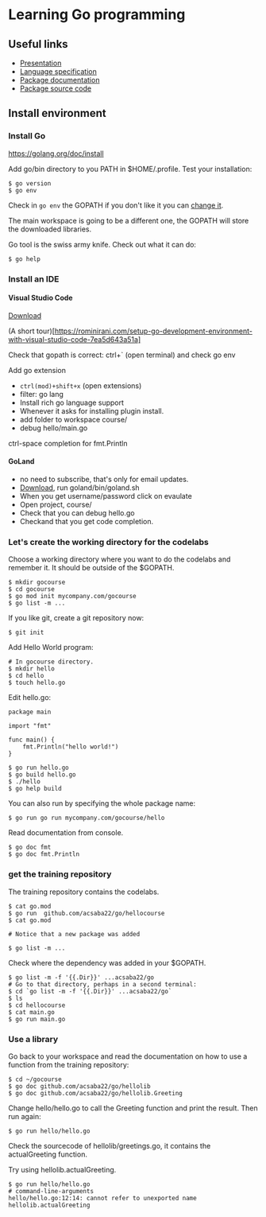# Learning Go programming

## Useful links

* [Presentation](https://docs.google.com/presentation/d/1HmMR0fcAK4GcU9IRZZsIIE0gUBAO3mqQebCst0Z-sgA/edit?usp=sharing)
* [Language specification](https://golang.org/ref/spec)
* [Package documentation](https://golang.org/pkg/)
* [Package source code](https://github.com/golang/go/tree/master/src)

## Install environment

### Install Go

https://golang.org/doc/install

Add go/bin directory to you PATH in $HOME/.profile. Test your installation:

```
$ go version
$ go env
```

Check in `go env` the GOPATH if you don't like it you can
[change it](https://github.com/golang/go/wiki/SettingGOPATH).

The main workspace is going to be a different one, the GOPATH will store the downloaded libraries.

Go tool is the swiss army knife. Check out what it can do:
```
$ go help
```

### Install an IDE

#### Visual Studio Code

[Download](https://code.visualstudio.com/)

(A short tour)[https://rominirani.com/setup-go-development-environment-with-visual-studio-code-7ea5d643a51a]

Check that gopath is correct: ctrl+` (open terminal) and check go env


Add go extension
* `ctrl(mod)+shift+x` (open extensions)
* filter: go lang
* Install rich go language support
* Whenever it asks for installing plugin install.
* add folder to workspace course/
* debug hello/main.go

ctrl-space completion for fmt.Println

#### GoLand

* no need to subscribe, that's only for email updates.
* [Download](https://www.jetbrains.com/go/), run goland/bin/goland.sh
* When you get username/password click on evaulate
* Open project, course/
* Check that you can debug hello.go
* Checkand that you get code completion.


### Let's create the working directory for the codelabs


Choose a working directory where you want to do the codelabs and remember it.
It should be outside of the $GOPATH.

```
$ mkdir gocourse
$ cd gocourse
$ go mod init mycompany.com/gocourse
$ go list -m ...
```

If you like git, create a git repository now:

```
$ git init
```

Add Hello World program:

```
# In gocourse directory.
$ mkdir hello
$ cd hello
$ touch hello.go
```

Edit hello.go:

```
package main

import "fmt"

func main() {
	fmt.Println("hello world!")
}
```

```
$ go run hello.go
$ go build hello.go
$ ./hello
$ go help build
```

You can also run by specifying the whole package name:

```
$ go run go run mycompany.com/gocourse/hello
```

Read documentation from console.

```
$ go doc fmt
$ go doc fmt.Println
```

### get the training repository

The training repository contains the codelabs.

```
$ cat go.mod
$ go run  github.com/acsaba22/go/hellocourse
$ cat go.mod

# Notice that a new package was added

$ go list -m ...
```

Check where the dependency was added in your $GOPATH.

```
$ go list -m -f '{{.Dir}}' ...acsaba22/go
# Go to that directory, perhaps in a second terminal:
$ cd `go list -m -f '{{.Dir}}' ...acsaba22/go`
$ ls
$ cd hellocourse
$ cat main.go
$ go run main.go
```

### Use a library

Go back to your workspace and read the documentation on how to use a function from the training repository:

```
$ cd ~/gocourse
$ go doc github.com/acsaba22/go/hellolib
$ go doc github.com/acsaba22/go/hellolib.Greeting
```

Change hello/hello.go to call the Greeting function and print the result.
Then run again:

```
$ go run hello/hello.go
```

Check the sourcecode of hellolib/greetings.go, it contains the actualGreeting function.

Try using hellolib.actualGreeting.

```
$ go run hello/hello.go
# command-line-arguments
hello/hello.go:12:14: cannot refer to unexported name hellolib.actualGreeting
```

